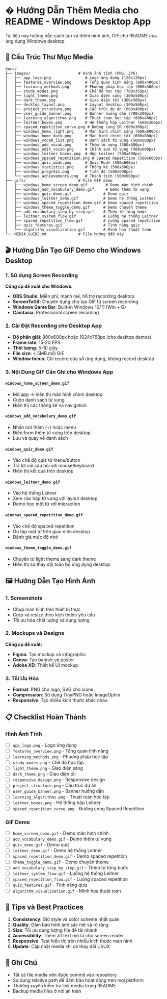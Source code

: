 # �️ Hướng Dẫn Thêm Media cho README - Windows Desktop App

Tài liệu này hướng dẫn cách tạo và thêm hình ảnh, GIF cho README của ứng dụng Windows desktop.

## 📁 Cấu Trúc Thư Mục Media

```
docs/
├── images/                     # Hình ảnh tĩnh (PNG, JPG)
│   ├── app_logo.png               # Logo ứng dụng (120x120px)
│   ├── features_overview.png      # Tổng quan tính năng (800x400px)
│   ├── learning_methods.png       # Phương pháp học tập (600x300px)
│   ├── study_modes.png            # Chế độ học tập (700x350px)
│   ├── light_theme.png            # Giao diện sáng (300x500px)
│   ├── dark_theme.png             # Giao diện tối (300x500px)
│   ├── desktop_layout.png         # Layout desktop (300x500px)
│   ├── project_structure.png      # Cấu trúc dự án (600x400px)
│   ├── user_guide_banner.png      # Banner hướng dẫn (700x200px)
│   ├── learning_algorithms.png    # Thuật toán học tập (800x400px)
│   ├── leitner_boxes.png          # Hệ thống hộp Leitner (600x300px)
│   ├── spaced_repetition_curve.png # Đường cong SR (600x300px)
│   ├── windows_home_light.png     # Màn hình chính sáng (600x800px)
│   ├── windows_home_dark.png      # Màn hình chính tối (600x800px)
│   ├── windows_vocab_list.png     # Danh sách từ vựng (500x600px)
│   ├── windows_add_vocab.png      # Thêm từ vựng (500x600px)
│   ├── windows_edit_vocab.png     # Chỉnh sửa từ vựng (500x600px)
│   ├── windows_leitner_boxes.png  # Hộp Leitner (500x600px)
│   ├── windows_spaced_repetition.png # Spaced Repetition (500x600px)
│   ├── windows_quiz_mode.png      # Quiz Mode (500x600px)
│   ├── windows_statistics.png     # Thống kê (500x600px)
│   ├── windows_progress.png       # Tiến độ (500x600px)
│   └── windows_achievements.png   # Thành tích (500x600px)
├── gifs/                       # File GIF demo
│   ├── windows_home_screen_demo.gif        # Demo màn hình chính
│   ├── windows_add_vocabulary_demo.gif     # Demo thêm từ vựng
│   ├── windows_quiz_demo.gif              # Demo quiz
│   ├── windows_leitner_demo.gif           # Demo hệ thống Leitner
│   ├── windows_spaced_repetition_demo.gif # Demo spaced repetition
│   ├── windows_theme_toggle_demo.gif      # Demo chuyển theme
│   ├── add_vocabulary_step_by_step.gif    # Thêm từ từng bước
│   ├── leitner_system_flow.gif            # Luồng hệ thống Leitner
│   ├── spaced_repetition_flow.gif         # Luồng spaced repetition
│   ├── quiz_features.gif                  # Tính năng quiz
│   └── algorithm_visualization.gif        # Minh họa thuật toán
└── MEDIA_GUIDE.md              # File hướng dẫn này
```

## 🎬 Hướng Dẫn Tạo GIF Demo cho Windows Desktop

### 1. Sử dụng Screen Recording
**Công cụ đề xuất cho Windows:**
- **OBS Studio**: Miễn phí, mạnh mẽ, hỗ trợ recording desktop
- **ScreenToGif**: Chuyên dụng cho tạo GIF từ screen recording
- **Windows Game Bar**: Built-in Windows 10/11 (Win + G)
- **Camtasia**: Professional screen recording

### 2. Cài Đặt Recording cho Desktop App
- **Độ phân giải**: 800x600px hoặc 1024x768px (cho desktop demos)
- **Frame rate**: 15-20 FPS
- **Thời lượng**: 5-10 giây
- **File size**: < 5MB mỗi GIF
- **Window focus**: Chỉ record cửa sổ ứng dụng, không record desktop

### 3. Nội Dung GIF Cần Ghi cho Windows App

#### `windows_home_screen_demo.gif`
- Mở app → hiển thị màn hình chính desktop
- Cuộn danh sách từ vựng
- Hiển thị các thống kê và navigation

#### `windows_add_vocabulary_demo.gif`
- Nhấn nút thêm (+) hoặc menu
- Điền form thêm từ vựng trên desktop
- Lưu và quay về danh sách

#### `windows_quiz_demo.gif`
- Vào chế độ quiz từ menu/button
- Trả lời vài câu hỏi với mouse/keyboard
- Hiển thị kết quả trên desktop

#### `windows_leitner_demo.gif`
- Vào hệ thống Leitner
- Xem các hộp từ vựng với layout desktop
- Demo học một từ với interaction

#### `windows_spaced_repetition_demo.gif`
- Vào chế độ spaced repetition
- Ôn tập một từ trên giao diện desktop
- Đánh giá mức độ nhớ

#### `windows_theme_toggle_demo.gif`
- Chuyển từ light theme sang dark theme
- Hiển thị sự thay đổi toàn bộ ứng dụng desktop

## 🖼️ Hướng Dẫn Tạo Hình Ảnh

### 1. Screenshots
- Chụp màn hình trên thiết bị thực
- Crop và resize theo kích thước yêu cầu
- Tối ưu hóa chất lượng và dung lượng

### 2. Mockups và Designs
**Công cụ đề xuất:**
- **Figma**: Tạo mockup và infographic
- **Canva**: Tạo banner và poster
- **Adobe XD**: Thiết kế UI mockup

### 3. Tối Ưu Hóa
- **Format**: PNG cho logo, SVG cho icons
- **Compression**: Sử dụng TinyPNG hoặc ImageOptim
- **Responsive**: Tạo nhiều kích thước khác nhau

## 📋 Checklist Hoàn Thành

### Hình Ảnh Tĩnh
- [ ] `app_logo.png` - Logo ứng dụng
- [ ] `features_overview.png` - Tổng quan tính năng
- [ ] `learning_methods.png` - Phương pháp học tập
- [ ] `study_modes.png` - Chế độ học tập
- [ ] `light_theme.png` - Giao diện sáng
- [ ] `dark_theme.png` - Giao diện tối
- [ ] `responsive_design.png` - Responsive design
- [ ] `project_structure.png` - Cấu trúc dự án
- [ ] `user_guide_banner.png` - Banner hướng dẫn
- [ ] `learning_algorithms.png` - Thuật toán học tập
- [ ] `leitner_boxes.png` - Hệ thống hộp Leitner
- [ ] `spaced_repetition_curve.png` - Đường cong Spaced Repetition

### GIF Demo
- [ ] `home_screen_demo.gif` - Demo màn hình chính
- [ ] `add_vocabulary_demo.gif` - Demo thêm từ vựng
- [ ] `quiz_demo.gif` - Demo quiz
- [ ] `leitner_demo.gif` - Demo hệ thống Leitner
- [ ] `spaced_repetition_demo.gif` - Demo spaced repetition
- [ ] `theme_toggle_demo.gif` - Demo chuyển theme
- [ ] `add_vocabulary_step_by_step.gif` - Thêm từ từng bước
- [ ] `leitner_system_flow.gif` - Luồng hệ thống Leitner
- [ ] `spaced_repetition_flow.gif` - Luồng spaced repetition
- [ ] `quiz_features.gif` - Tính năng quiz
- [ ] `algorithm_visualization.gif` - Minh họa thuật toán

## 🔗 Tips và Best Practices

1. **Consistency**: Giữ style và color scheme nhất quán
2. **Quality**: Đảm bảo hình ảnh sắc nét và rõ ràng
3. **Size**: Tối ưu dung lượng file để tải nhanh
4. **Accessibility**: Thêm alt text mô tả cho screen reader
5. **Responsive**: Test hiển thị trên nhiều kích thước màn hình
6. **Update**: Cập nhật media khi có thay đổi UI/UX

## 📝 Ghi Chú

- Tất cả file media nên được commit vào repository
- Sử dụng relative path để đảm bảo hoạt động trên mọi platform
- Thường xuyên kiểm tra link media trong README
- Backup media files ở nơi an toàn
